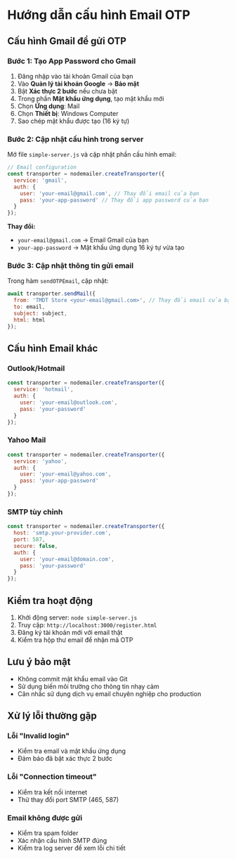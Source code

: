# Hướng dẫn cấu hình Email OTP

## Cấu hình Gmail để gửi OTP

### Bước 1: Tạo App Password cho Gmail

1. Đăng nhập vào tài khoản Gmail của bạn
2. Vào **Quản lý tài khoản Google** → **Bảo mật**
3. Bật **Xác thực 2 bước** nếu chưa bật
4. Trong phần **Mật khẩu ứng dụng**, tạo mật khẩu mới
5. Chọn **Ứng dụng**: Mail
6. Chọn **Thiết bị**: Windows Computer
7. Sao chép mật khẩu được tạo (16 ký tự)

### Bước 2: Cập nhật cấu hình trong server

Mở file `simple-server.js` và cập nhật phần cấu hình email:

```javascript
// Email configuration
const transporter = nodemailer.createTransporter({
  service: 'gmail',
  auth: {
    user: 'your-email@gmail.com', // Thay đổi email của bạn
    pass: 'your-app-password' // Thay đổi app password của bạn
  }
});
```

**Thay đổi:**
- `your-email@gmail.com` → Email Gmail của bạn
- `your-app-password` → Mật khẩu ứng dụng 16 ký tự vừa tạo

### Bước 3: Cập nhật thông tin gửi email

Trong hàm `sendOTPEmail`, cập nhật:

```javascript
await transporter.sendMail({
  from: 'TMDT Store <your-email@gmail.com>', // Thay đổi email của bạn
  to: email,
  subject: subject,
  html: html
});
```

## Cấu hình Email khác

### Outlook/Hotmail

```javascript
const transporter = nodemailer.createTransporter({
  service: 'hotmail',
  auth: {
    user: 'your-email@outlook.com',
    pass: 'your-password'
  }
});
```

### Yahoo Mail

```javascript
const transporter = nodemailer.createTransporter({
  service: 'yahoo',
  auth: {
    user: 'your-email@yahoo.com',
    pass: 'your-app-password'
  }
});
```

### SMTP tùy chỉnh

```javascript
const transporter = nodemailer.createTransporter({
  host: 'smtp.your-provider.com',
  port: 587,
  secure: false,
  auth: {
    user: 'your-email@domain.com',
    pass: 'your-password'
  }
});
```

## Kiểm tra hoạt động

1. Khởi động server: `node simple-server.js`
2. Truy cập: `http://localhost:3000/register.html`
3. Đăng ký tài khoản mới với email thật
4. Kiểm tra hộp thư email để nhận mã OTP

## Lưu ý bảo mật

- Không commit mật khẩu email vào Git
- Sử dụng biến môi trường cho thông tin nhạy cảm
- Cân nhắc sử dụng dịch vụ email chuyên nghiệp cho production

## Xử lý lỗi thường gặp

### Lỗi "Invalid login"
- Kiểm tra email và mật khẩu ứng dụng
- Đảm bảo đã bật xác thực 2 bước

### Lỗi "Connection timeout"
- Kiểm tra kết nối internet
- Thử thay đổi port SMTP (465, 587)

### Email không được gửi
- Kiểm tra spam folder
- Xác nhận cấu hình SMTP đúng
- Kiểm tra log server để xem lỗi chi tiết
